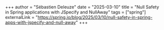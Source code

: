 +++
author = "Sébastien Deleuze"
date = "2025-03-10"
title = "Null Safety in Spring applications with JSpecify and NullAway"
tags = ["spring"]
externalLink = "https://spring.io/blog/2025/03/10/null-safety-in-spring-apps-with-jspecify-and-null-away"
+++
